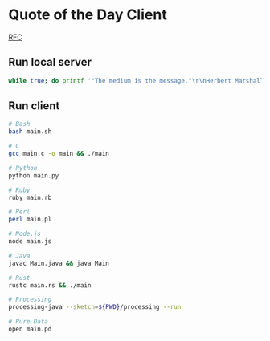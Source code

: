 # Quote of the Day Client

[RFC](https://datatracker.ietf.org/doc/html/rfc865)

## Run local server

```sh
while true; do printf '"The medium is the message."\r\nHerbert Marshall McLuhan (1911-80)\r\x00' | sudo nc -l 17; done
```

## Run client

```sh
# Bash
bash main.sh

# C
gcc main.c -o main && ./main 

# Python
python main.py

# Ruby
ruby main.rb

# Perl
perl main.pl

# Node.js
node main.js

# Java
javac Main.java && java Main

# Rust
rustc main.rs && ./main

# Processing
processing-java --sketch=${PWD}/processing --run

# Pure Data
open main.pd
```
